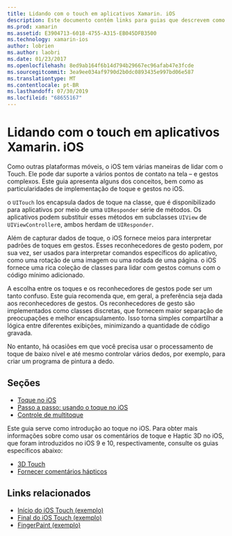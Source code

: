 ```yaml
---
title: Lidando com o touch em aplicativos Xamarin. iOS
description: Este documento contém links para guias que descrevem como trabalhar com toque, multitoque, gestos e toque 3D em um aplicativo Xamarin. iOS.
ms.prod: xamarin
ms.assetid: E3904713-6018-4755-A315-EB045DFB3500
ms.technology: xamarin-ios
author: lobrien
ms.author: laobri
ms.date: 01/23/2017
ms.openlocfilehash: 8ed9ab164f6b14d794b29667ec96afab47e3fcde
ms.sourcegitcommit: 3ea9ee034af9790d2b0dc0893435e997bd06e587
ms.translationtype: MT
ms.contentlocale: pt-BR
ms.lasthandoff: 07/30/2019
ms.locfileid: "68655167"
---
```

# <a name="handling-touch-in-xamarinios-apps"></a>Lidando com o touch em aplicativos Xamarin. iOS

Como outras plataformas móveis, o iOS tem várias maneiras de lidar com o Touch. Ele pode dar suporte a vários pontos de contato na tela – e gestos complexos. Este guia apresenta alguns dos conceitos, bem como as particularidades de implementação de toque e gestos no iOS.

o `UITouch` Ios encapsula dados de toque na classe, que é disponibilizado para aplicativos por meio de uma `UIResponder` série de métodos. Os aplicativos podem substituir esses métodos em subclasses `UIView` de `UIViewController`e, ambos herdam de `UIResponder`.

Além de capturar dados de toque, o iOS fornece meios para interpretar padrões de toques em gestos. Esses reconhecedores de gesto podem, por sua vez, ser usados para interpretar comandos específicos do aplicativo, como uma rotação de uma imagem ou uma rodada de uma página. o iOS fornece uma rica coleção de classes para lidar com gestos comuns com o código mínimo adicionado.

A escolha entre os toques e os reconhecedores de gestos pode ser um tanto confuso. Este guia recomenda que, em geral, a preferência seja dada aos reconhecedores de gestos. Os reconhecedores de gesto são implementados como classes discretas, que fornecem maior separação de preocupações e melhor encapsulamento. Isso torna simples compartilhar a lógica entre diferentes exibições, minimizando a quantidade de código gravada.

No entanto, há ocasiões em que você precisa usar o processamento de toque de baixo nível e até mesmo controlar vários dedos, por exemplo, para criar um programa de pintura a dedo.

## <a name="sections"></a>Seções

-  [Toque no iOS](touch-in-ios.md)
-  [Passo a passo: usando o toque no iOS](ios-touch-walkthrough.md)
-  [Controle de multitoque](touch-tracking.md)

Este guia serve como introdução ao toque no iOS. Para obter mais informações sobre como usar os comentários de toque e Haptic 3D no iOS, que foram introduzidos no iOS 9 e 10, respectivamente, consulte os guias específicos abaixo:

* [3D Touch](~/ios/platform/3d-touch.md)
* [Fornecer comentários hápticos](~/ios/user-interface/ios-ui/haptic-feedback.md)

## <a name="related-links"></a>Links relacionados

- [Início do iOS Touch (exemplo)](https://docs.microsoft.com/samples/xamarin/ios-samples/applicationfundamentals-touch-start)
- [Final do iOS Touch (exemplo)](https://docs.microsoft.com/samples/xamarin/ios-samples/applicationfundamentals-touch-final)
- [FingerPaint (exemplo)](https://docs.microsoft.com/samples/xamarin/ios-samples/applicationfundamentals-fingerpaint)
